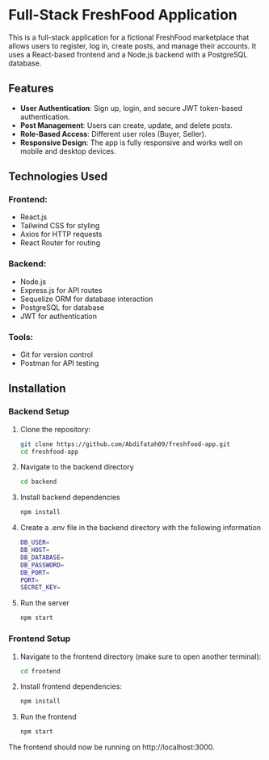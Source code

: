 # Full-Stack FreshFood Application

This is a full-stack application for a fictional FreshFood marketplace that allows users to register, log in, create posts, and manage their accounts. It uses a React-based frontend and a Node.js backend with a PostgreSQL database.

## Features

- **User Authentication**: Sign up, login, and secure JWT token-based authentication.
- **Post Management**: Users can create, update, and delete posts.
- **Role-Based Access**: Different user roles (Buyer, Seller).
- **Responsive Design**: The app is fully responsive and works well on mobile and desktop devices.

## Technologies Used

### Frontend:
- React.js
- Tailwind CSS for styling
- Axios for HTTP requests
- React Router for routing

### Backend:
- Node.js
- Express.js for API routes
- Sequelize ORM for database interaction
- PostgreSQL for database
- JWT for authentication

### Tools:
- Git for version control
- Postman for API testing

## Installation

### Backend Setup

1. Clone the repository:
   ```bash
   git clone https://github.com/Abdifatah09/freshfood-app.git
   cd freshfood-app

2. Navigate to the backend directory
   ```bash
   cd backend

3. Install backend dependencies
   ```bash
   npm install

4. Create a .env file in the backend directory with the following information
   ```bash
   DB_USER=
   DB_HOST=
   DB_DATABASE=
   DB_PASSWORD=
   DB_PORT=
   PORT=
   SECRET_KEY=

5. Run the server
   ```bash
   npm start

### Frontend Setup

1. Navigate to the frontend directory (make sure to open another terminal):
   ```bash
   cd frontend

2. Install frontend dependencies:
    ```bash
   npm install

3. Run the frontend
    ```bash
   npm start

The frontend should now be running on http://localhost:3000.



